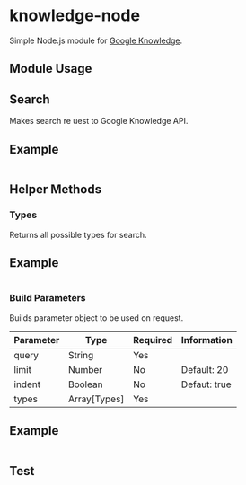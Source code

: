# knowledge-node

Simple Node.js module for [Google Knowledge](https://developers.google.com/knowledge-graph/).

## Module Usage

## Search

Makes search re uest to Google Knowledge API.

Example
-
```js
```

## Helper Methods

### Types

Returns all possible types for search.

Example
-
```js
```

### Build Parameters

Builds parameter object to be used on request.

| Parameter    | Type         | Required | Information                    |
|--------------|--------------|----------|--------------------------------|
| query        | String       | Yes      |                                |
| limit        | Number       | No       | Default: 20                    |
| indent       | Boolean      | No       | Defaut: true                   |
| types        | Array[Types] | Yes      |                                |

Example
-
```js
```

## Test